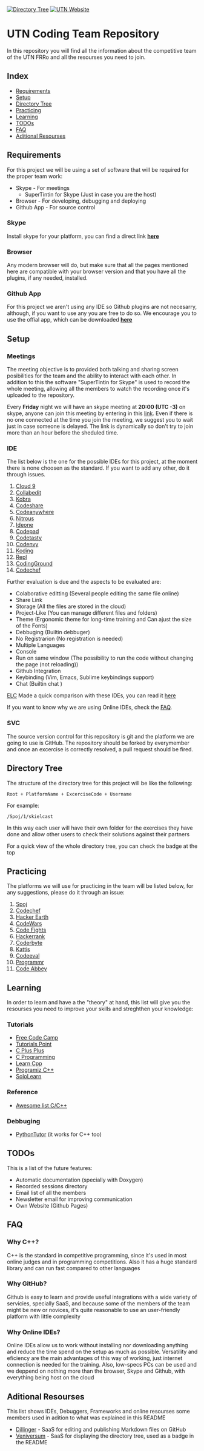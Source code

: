 [![Directory Tree](https://img.shields.io/badge/dic--tree-online-brightgreen.svg)](http://veniversum.me/git-visualizer/?owner=ELC&repo=utn-coding-team)
[![UTN Website](https://img.shields.io/badge/UTN%20Site-Online-blue.svg)](http://www.frro.utn.edu.ar/)

# UTN Coding Team Repository
In this repository you will find all the information about the competitive team of the UTN FRRo and all the resourses you need to join.

## Index
* [Requirements](#requirements)
* [Setup](#setup)
* [Directory Tree](#directory-tree)
* [Practicing](#practicing)
* [Learning](#learning)
* [TODOs](#todos)
* [FAQ](#faq)
* [Aditional Resourses](#aditional-resourses)

## Requirements

For this project we will be using a set of software that will be required for the proper team work:
- Skype - For meetings
    - SuperTintin for Skype  (Just in case you are the host)
- Browser - For developing, debugging and deploying
- Github App - For source control


### Skype
Install skype for your platform, you can find a direct link **[here](https://www.skype.com/es/download-skype/skype-for-computer/)**

### Browser
Any modern browser will do, but make sure that all the pages mentioned here are compatible with your browser version and that you have all the plugins, if any needed, installed.

### Github App
For this project we aren't using any IDE so Github plugins are not necesarry, although, if you want to use any you are free to do so. We encourage you to use the offial app, which can be downloaded **[here](https://desktop.github.com/)**

## Setup

### Meetings
The meeting objective is to provided both talking and sharing screen posibilities for the team and the ability to interact with each other. In addition to this the software "SuperTintin for Skype" is used to record the whole meeting, allowing all the members to watch the recording once it's uploaded to the repository.

Every **Friday** night we will have an skype meeting at **20:00 (UTC -3)** on skype, anyone can join this meeting by entering in this [link](http://bit.do/UTNTraining). Even if there is no one connected at the time you join the meeting, we suggest you to wait just in case someone is delayed. The link is dynamically so don't try to join more than an hour before the sheduled time.

### IDE
The list below is the one for the possible IDEs for this project, at the moment there is none choosen as the standard. If you want to add any other, do it through issues.

1. [Cloud 9](https://c9.io)
2. [Collabedit](http://collabedit.com/)
3. [Kobra](https://kobra.io)
4. [Codeshare](https://codeshare.io)
5. [Codeanywhere](https://codeanywhere.com)
6. [Nitrous](https://www.nitrous.io)
7. [Ideone](https://ideone.com/)
8. [Codepad](https://codepad.co)
9. [Codetasty](https://codetasty.com)
10. [Codenvy](https://codenvy.io)
11. [Koding](https://koding.com)
12. [Repl](https://repl.it/)
13. [CodingGround](https://www.tutorialspoint.com/codingground.htm)
14. [Codechef](https://www.codechef.com)

Further evaluation is due and the aspects to be evaluated are:
- Colaborative editting (Several people editing the same file online)
- Share Link
- Storage (All the files are stored in the cloud)
- Project-Like (You can manage different files and folders)
- Theme (Ergonomic theme for long-time training and Can ajust the size of the Fonts)
- Debbuging (Builtin debbuger)
- No Registrarion (No registration is needed)
- Multiple Languages
- Console
- Run on same window (The possibility to run the code without changing the page (not reloading))
- Github Integration
- Keybinding (Vim, Emacs, Sublime keybindings support)
- Chat (Builtin chat )

[ELC](https://github.com/ELC) Made a quick comparison with these IDEs, you can read it [here](IDEComparison.md)

If you want to know why we are using Online IDEs, check the [FAQ](#faq).

### SVC
The source version control for this repository is git and the platform we are going to use is GitHub. The repository should be forked by everymember and once an excercise is correctly resolved, a pull request should be fired.

## Directory Tree
The structure of the directory tree for this project will be like the following:
```
Root + PlatformName + ExcerciseCode + Username
```

For example:
```
/Spoj/1/skielcast
```

In this way each user will have their own folder for the exercises they have done and allow other users to check their solutions against their partners

For a quick view of the whole directory tree, you can check the badge at the top

## Practicing
The platforms we will use for practicing in the team will be listed below, for any suggestions, please do it through an issue:

1. [Spoj](http://www.spoj.com)
2. [Codechef](https://www.codechef.com/problems/easy/)
3. [Hacker Earth](https://www.hackerearth.com/users/basic-details/)
4. [CodeWars](https://www.codewars.com)
5. [Code Fights](https://codefights.com)
6. [Hackerrank](https://www.hackerrank.com/domains)
7. [Coderbyte](https://coderbyte.com/challenges)
8. [Kattis](https://open.kattis.com/)
9. [Codeeval](https://www.codeeval.com/open_challenges/)
10. [Programmr](http://www.programmr.com/exercises?lang=cpp)
11. [Code Abbey](http://www.codeabbey.com/index/task_list)

## Learning
In order to learn and have a the "theory" at hand, this list will give you the resourses you need to improve your skills and streghthen your knowledge:

### Tutorials
- [Free Code Camp](https://www.freecodecamp.com)
- [Tutorials Point](https://www.tutorialspoint.com/tutorialslibrary.htm)
- [C Plus Plus](http://www.cplusplus.com/doc/tutorial/)
- [C Programming](http://www.cprogramming.com/tutorial.html)
- [Learn Cpp](http://www.learncpp.com/)
- [Programiz C++](http://www.programiz.com/cpp-programming#learn-cpp-tutorial)
- [SoloLearn](https://www.sololearn.com/Course/CPlusPlus/)

### Reference
- [Awesome list C/C++](https://github.com/fffaraz/awesome-cpp)

### Debbuging
- [PythonTutor](http://pythontutor.com/cpp.html#mode=edit) (it works for C++ too)

## TODOs
This is a list of the future features:
- Automatic documentation (specially with Doxygen)
- Recorded sessions directory
- Email list of all the members
- Newsletter email for improving communication
- Own Website (Github Pages)

## FAQ

### Why C++?
C++ is the standard in competitive programming, since it's used in most online judges and in programming competitions. Also it has a huge standard library and can run fast compared to other languages

### Why GitHub?
Github is easy to learn and provide useful integrations with a wide variety of servicies, specially SaaS, and because some of the members of the team might be new or novices, it's quite reasonable to use an user-friendly platform with little complexity

### Why Online IDEs?
Online IDEs allow us to work without installing nor downloading anything and reduce the time spend on the setup as much as possible. Versatility and eficiency are the main advantages of this way of working, just internet connection is needed for the training. Also, low-specs PCs can be used and we deppend on nothing more than the browser, Skype and Github, with everything being host on the cloud

## Aditional Resourses
This list shows IDEs, Debuggers, Frameworks and online resourses some members used in adition to what was explained in this README
* [Dillinger](http://dillinger.io/) - SaaS for editing and publishing Markdown files on GitHub
* [Veniversum](http://veniversum.me/) - SaaS for displaying the directory tree, used as a badge in the README
